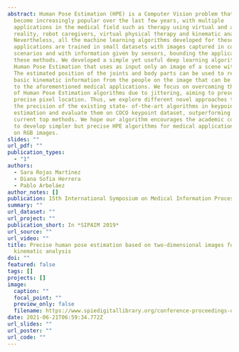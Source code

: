 ```yaml
---
abstract: Human Pose Estimation (HPE) is a Computer Vision problem that has
  become increasingly popular over the last few years, with multiple
  applications in the medical field such as therapy using virtual and augmented
  reality, robot caregivers, virtual physical therapy and kinematic analysis.
  Nevertheless, all the machine learning algorithms developed for these
  applications are trained in small datasets with images captured in constrained
  scenarios and with information given by sensors, bounding the applicability of
  these methods. We developed a simple yet useful deep learning algorithm for
  Human Pose Estimation that uses as input only an image of a scene with people.
  The estimated position of the joints and body parts can be used to retrieve
  basic kinematic information from the people on the image that can be applied
  to the aforementioned medical applications. We focus on overcoming the limit
  of Human Pose Estimation algorithms due to jittering, aiming to preserve more
  precise pixel location. Thus, we explore different novel approaches to improve
  the precision of the existing state- of-the-art algorithms in keypoint
  estimation and evaluate them on COCO keypoint dataset, outperforming the
  current top methods. We hope our algorithm encourages the academic community
  to develop simpler but precise HPE algorithms for medical applications based
  on RGB images.
slides: ""
url_pdf: ""
publication_types:
  - "1"
authors:
  - Sara Rojas Martínez
  - Diana Sofia Herrera
  - Pablo Arbeláez
author_notes: []
publication: 15th International Symposium on Medical Information Processing and Analysis
summary: ""
url_dataset: ""
url_project: ""
publication_short: In *SIPAIM 2019*
url_source: ""
url_video: ""
title: Precise human pose estimation based on two-dimensional images for
  kinematic analysis
doi: ""
featured: false
tags: []
projects: []
image:
  caption: ""
  focal_point: ""
  preview_only: false
  filename: https://www.spiedigitallibrary.org/conference-proceedings-of-spie/11330/113300F/Precise-human-pose-estimation-based-on-two-dimensional-images-for/10.1117/12.2542539.full
date: 2021-06-21T06:59:34.772Z
url_slides: ""
url_poster: ""
url_code: ""
---
```

